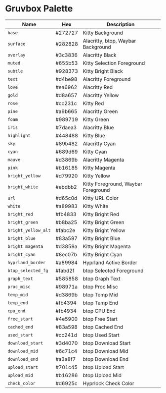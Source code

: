 # Gruvbox Palette

| Name | Hex | Description |
|---|---|---|
| `base` | #272727 | Kitty Background |
| `surface` | #282828 | Alacritty, btop, Waybar Background |
| `overlay` | #3c3836 | Alacritty Black |
| `muted` | #655b53 | Kitty Selection Foreground |
| `subtle` | #928373 | Kitty Bright Black |
| `text` | #d4be98 | Alacritty Foreground |
| `love` | #ea6962 | Alacritty Red |
| `gold` | #d8a657 | Alacritty Yellow |
| `rose` | #cc231c | Kitty Red |
| `pine` | #a9b665 | Alacritty Green |
| `foam` | #989719 | Kitty Green |
| `iris` | #7daea3 | Alacritty Blue |
| `highlight` | #448488 | Kitty Blue |
| `sky` | #89b482 | Alacritty Cyan |
| `cyan` | #689d69 | Kitty Cyan |
| `mauve` | #d3869b | Alacritty Magenta |
| `pink` | #b16185 | Kitty Magenta |
| `bright_yellow` | #d79920 | Kitty Yellow |
| `bright_white` | #ebdbb2 | Kitty Foreground, Waybar Foreground |
| `url` | #d65c0d | Kitty URL Color |
| `white` | #a89983 | Kitty White |
| `bright_red` | #fb4833 | Kitty Bright Red |
| `bright_green` | #b8ba25 | Kitty Bright Green |
| `bright_yellow_alt` | #fabc2e | Kitty Bright Yellow |
| `bright_blue` | #83a597 | Kitty Bright Blue |
| `bright_magenta` | #d3859a | Kitty Bright Magenta |
| `bright_cyan` | #8ec07b | Kitty Bright Cyan |
| `hyprland_border` | #a89984 | Hyprland Active Border |
| `btop_selected_fg` | #fabd2f | btop Selected Foreground |
| `graph_text` | #585858 | btop Graph Text |
| `proc_misc` | #98971a | btop Proc Misc |
| `temp_mid` | #d3869b | btop Temp Mid |
| `temp_end` | #fb4394 | btop Temp End |
| `cpu_end` | #fb4934 | btop CPU End |
| `free_start` | #4e5900 | btop Free Start |
| `cached_end` | #83a598 | btop Cached End |
| `used_start` | #cc241d | btop Used Start |
| `download_start` | #3d4070 | btop Download Start |
| `download_mid` | #6c71c4 | btop Download Mid |
| `download_end` | #a3a8f7 | btop Download End |
| `upload_start` | #701c45 | btop Upload Start |
| `upload_mid` | #b16286 | btop Upload Mid |
| `check_color` | #d6925c | Hyprlock Check Color |
